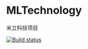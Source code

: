 # MLTechnology
米立科技项目

[![Build status](https://zhao365845726.visualstudio.com/MLTechnology/_apis/build/status/MLTechnology-ASP.NET%20Core-CI)](https://zhao365845726.visualstudio.com/MLTechnology/_build/latest?definitionId=10)
